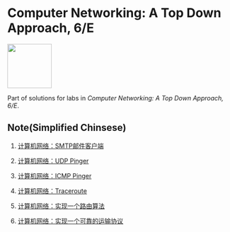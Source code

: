 # Computer Networking: A Top Down Approach, 6/E

<img width="100pix" src="http://7xsnwb.com2.z0.glb.clouddn.com/kurose-ross.gif">

Part of solutions for labs in *Computer Networking: A Top Down Approach, 6/E*.

## Note(Simplified Chinsese)

1. [计算机网络：SMTP邮件客户端](http://sine-x.com/kurose-ross-smtp/)

1. [计算机网络：UDP Pinger](http://sine-x.com/kurose-ross-udp-pinger/)

1. [计算机网络：ICMP Pinger](http://sine-x.com/kurose-ross-icmp-pinger/)

1. [计算机网络：Traceroute](http://sine-x.com/kurose-ross-traceroute/)

1. [计算机网络：实现一个路由算法](http://sine-x.com/kurose-ross-route-algorithm/)

1. [计算机网络：实现一个可靠的运输协议](http://sine-x.com/kurose-ross-a-reliable-transport-protocol/)
